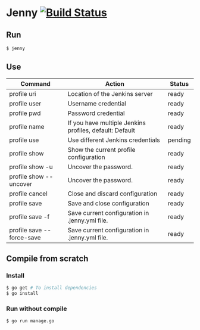 # Jenny [![Build Status](https://travis-ci.org/jorgechato/jenny.svg?branch=master)](https://travis-ci.org/jorgechato/jenny)
## Run
```bash
$ jenny
```
## Use
Command | Action | Status
--- | --- | ---
profile uri <var> | Location of the Jenkins server | ready
profile user <var> | Username credential | ready
profile pwd <var> | Password credential | ready
profile name <var> | If you have multiple Jenkins profiles, default: Default | ready
profile use <var> | Use different Jenkins credentials | pending
profile show | Show the current profile configuration | ready
profile show -u | Uncover the password. | ready
profile show --uncover | Uncover the password. | ready
profile cancel | Close and discard configuration | ready
profile save | Save and close configuration | ready
profile save -f | Save current configuration in .jenny.yml file. | ready
profile save --force-save | Save current configuration in .jenny.yml file. | ready

## Compile from scratch
### Install
```bash
$ go get # To install dependencies
$ go install
```
### Run without compile
```bash
$ go run manage.go
```
